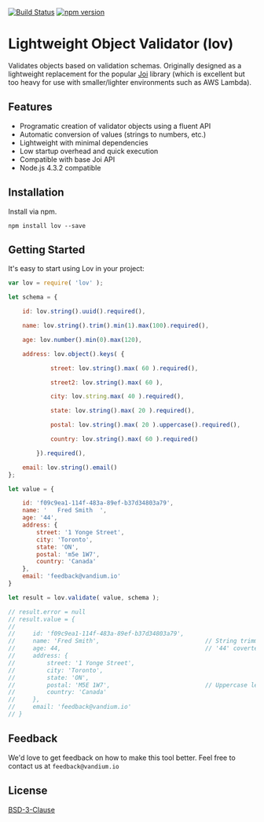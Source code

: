 [![Build Status](https://travis-ci.org/vandium-io/lov.svg?branch=master)](https://travis-ci.org/vandium-io/lov)
[![npm version](https://badge.fury.io/js/lov.svg)](https://badge.fury.io/js/lov)

# Lightweight Object Validator (lov)

Validates objects based on validation schemas. Originally designed as a lightweight replacement for the popular
[Joi](https://github.com/hapijs/joi) library (which is excellent but too heavy for use with smaller/lighter environments such as AWS Lambda).

## Features

* Programatic creation of validator objects using a fluent API
* Automatic conversion of values (strings to numbers, etc.)
* Lightweight with minimal dependencies
* Low startup overhead and quick execution
* Compatible with base Joi API
* Node.js 4.3.2 compatible

## Installation

Install via npm.

	npm install lov --save

## Getting Started

It's easy to start using Lov in your project:

```js
var lov = require( 'lov' );

let schema = {

    id: lov.string().uuid().required(),

    name: lov.string().trim().min(1).max(100).required(),

    age: lov.number().min(0).max(120),

    address: lov.object().keys( {

            street: lov.string().max( 60 ).required(),

            street2: lov.string().max( 60 ),

            city: lov.string.max( 40 ).required(),

            state: lov.string().max( 20 ).required(),

            postal: lov.string().max( 20 ).uppercase().required(),

            country: lov.string().max( 60 ).required()

        }).required(),

    email: lov.string().email()    
};

let value = {

    id: 'f09c9ea1-114f-483a-89ef-b37d34803a79',
    name: '   Fred Smith  ',
    age: '44',
    address: {
        street: '1 Yonge Street',
        city: 'Toronto',
        state: 'ON',
        postal: 'm5e 1W7',
        country: 'Canada'
    },
    email: 'feedback@vandium.io'
}

let result = lov.validate( value, schema );

// result.error = null
// result.value = {
//
//     id: 'f09c9ea1-114f-483a-89ef-b37d34803a79',
//     name: 'Fred Smith',                              // String trimmed
//     age: 44,                                         // '44' coverted to 44
//     address: {
//         street: '1 Yonge Street',
//         city: 'Toronto',
//         state: 'ON',
//         postal: 'M5E 1W7',                           // Uppercase letters
//         country: 'Canada'
//     },
//     email: 'feedback@vandium.io'
// }
```

## Feedback

We'd love to get feedback on how to make this tool better. Feel free to contact us at `feedback@vandium.io`


## License

[BSD-3-Clause](https://en.wikipedia.org/wiki/BSD_licenses)
